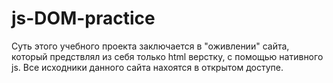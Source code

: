 # js-DOM-practice

Суть этого учебного проекта заключается в "оживлении" сайта, который предствлял из себя только html верстку, с помощью нативного js. Все исходники данного сайта нахоятся в открытом доступе.